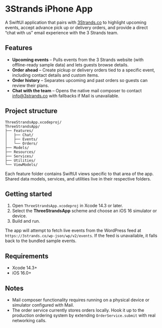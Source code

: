 # 3Strands iPhone App

A SwiftUI application that pairs with [3Strands.co](https://3strands.co) to highlight upcoming events, accept advance pick up or delivery orders, and provide a direct “chat with us” email experience with the 3 Strands team.

## Features

- **Upcoming events** – Pulls events from the 3 Strands website (with offline-ready sample data) and lets guests browse details.
- **Order ahead** – Create pickup or delivery orders tied to a specific event, including contact details and custom items.
- **Order history** – Separates upcoming and past orders so guests can review their plans.
- **Chat with the team** – Opens the native mail composer to contact info@3strands.co with fallbacks if Mail is unavailable.

## Project structure

```
ThreeStrandsApp.xcodeproj/
ThreeStrandsApp/
├── Features/
│   ├── Chat/
│   ├── Events/
│   └── Orders/
├── Models/
├── Resources/
├── Services/
├── Utilities/
└── ViewModels/
```

Each feature folder contains SwiftUI views specific to that area of the app. Shared data models, services, and utilities live in their respective folders.

## Getting started

1. Open `ThreeStrandsApp.xcodeproj` in Xcode 14.3 or later.
2. Select the **ThreeStrandsApp** scheme and choose an iOS 16 simulator or device.
3. Build and run.

The app will attempt to fetch live events from the WordPress feed at `https://3strands.co/wp-json/wp/v2/events`. If the feed is unavailable, it falls back to the bundled sample events.

## Requirements

- Xcode 14.3+
- iOS 16.0+

## Notes

- Mail composer functionality requires running on a physical device or simulator configured with Mail.
- The order service currently stores orders locally. Hook it up to the production ordering system by extending `OrderService.submit` with real networking calls.
